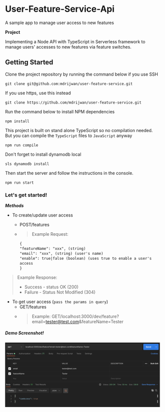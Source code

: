 # User-Feature-Service-Api
A sample app to manage user access to new features

**Project**

Implementing a Node API with TypeScript in Serverless framework to manage users' accesses to new features via feature switches.

## Getting Started

Clone the project repository by running the command below if you use SSH

```
git clone git@github.com:mdrijwan/user-feature-service.git
```

If you use https, use this instead

```
git clone https://github.com/mdrijwan/user-feature-service.git
```

Run the command below to install NPM dependencies

```
npm install
```

This project is built on stand alone TypeScript so no compilation needed. But you can compile the `TypeScript` files to `JavaScript` anyway

```
npm run compile
```

Don't forget to install dynamodb local

```
sls dynamodb install
```

Then start the server and follow the instructions in the console.

```
npm run start
```

### Let's get started!

***Methods***
- To create/update user access
  + POST/features
  + >Example Request:

    ```
    { 
    "featureName": "xxx", (string) 
    "email": "xxx", (string) (user's name) 
    "enable": true|false (boolean) (uses true to enable a user's access
    }
    ```

>Example Response:
>+ Success - status OK (200)
>+ Failure - Status Not Modified (304)

- To get user access (`pass the params in query`)
  + GET/features
  + > Example: GET/localhost:3000/dev/feature?email=tester@test.com&featureName=Tester
  
##### Demo Screenshot!
![demo](https://github.com/mdrijwan/user-feature-service/blob/main/sampleRequest.png)
  

